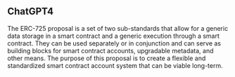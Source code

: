 ## ChatGPT4

The ERC-725 proposal is a set of two sub-standards that allow for a generic data storage in a smart contract and a generic execution through a smart contract. They can be used separately or in conjunction and can serve as building blocks for smart contract accounts, upgradable metadata, and other means. The purpose of this proposal is to create a flexible and standardized smart contract account system that can be viable long-term.
